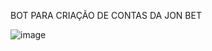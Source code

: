 BOT PARA CRIAÇÃO DE CONTAS DA JON BET

![image](https://github.com/user-attachments/assets/b7019f02-93c3-4b94-94e1-a1e28b886aff)

